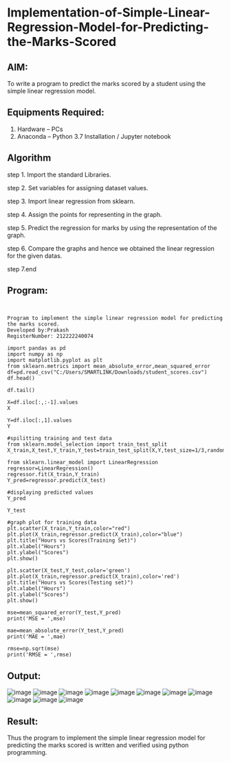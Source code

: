 # Implementation-of-Simple-Linear-Regression-Model-for-Predicting-the-Marks-Scored

## AIM:
To write a program to predict the marks scored by a student using the simple linear regression model.

## Equipments Required:
1. Hardware – PCs
2. Anaconda – Python 3.7 Installation / Jupyter notebook

## Algorithm
step 1. Import the standard Libraries.

step 2. Set variables for assigning dataset values.

step 3. Import linear regression from sklearn.

step 4. Assign the points for representing in the graph.

step 5. Predict the regression for marks by using the representation of the graph.

step 6. Compare the graphs and hence we obtained the linear regression for the given datas.

step 7.end
## Program:
```


Program to implement the simple linear regression model for predicting the marks scored.
Developed by:Prakash 
RegisterNumber: 212222240074
```
```
import pandas as pd
import numpy as np
import matplotlib.pyplot as plt
from sklearn.metrics import mean_absolute_error,mean_squared_error
df=pd.read_csv("C:/Users/SMARTLINK/Downloads/student_scores.csv")
df.head()

df.tail()

X=df.iloc[:,:-1].values
X

Y=df.iloc[:,1].values
Y

#spilitting training and test data
from sklearn.model_selection import train_test_split
X_train,X_test,Y_train,Y_test=train_test_split(X,Y,test_size=1/3,random_state=0)

from sklearn.linear_model import LinearRegression
regressor=LinearRegression()
regressor.fit(X_train,Y_train)
Y_pred=regressor.predict(X_test)

#displaying predicted values
Y_pred

Y_test

#graph plot for training data
plt.scatter(X_train,Y_train,color="red")
plt.plot(X_train,regressor.predict(X_train),color="blue")
plt.title("Hours vs Scores(Training Set)")
plt.xlabel("Hours")
plt.ylabel("Scores")
plt.show()

plt.scatter(X_test,Y_test,color='green')
plt.plot(X_train,regressor.predict(X_train),color='red')
plt.title("Hours vs Scores(Testing set)")
plt.xlabel("Hours")
plt.ylabel("Scores")
plt.show()

mse=mean_squared_error(Y_test,Y_pred)
print('MSE = ',mse)

mae=mean_absolute_error(Y_test,Y_pred)
print('MAE = ',mae)

rmse=np.sqrt(mse)
print('RMSE = ',rmse)

```

## Output:
![image](https://github.com/user-attachments/assets/f8b94176-f7c8-444b-b67b-b1b679af64f7)
![image](https://github.com/user-attachments/assets/a7a3802b-d4b1-48d1-9526-6bc97d784b87)
![image](https://github.com/user-attachments/assets/2ea20f5f-8455-4037-8999-3edada69a9e2)
![image](https://github.com/user-attachments/assets/a2b3f7c0-4e83-47fe-b9f5-82db5b8131c2)
![image](https://github.com/user-attachments/assets/adc5f0d6-c0ba-4cc5-9ce1-3bc13a5faf13)
![image](https://github.com/user-attachments/assets/76da8792-b4dc-47aa-b6f6-34b4630d1980)
![image](https://github.com/user-attachments/assets/b68c688b-35c6-4181-8c87-1dc8fba8f604)
![image](https://github.com/user-attachments/assets/7385981a-dacc-4989-909a-d1012e9599be)
![image](https://github.com/user-attachments/assets/19831476-0423-4764-83af-0d4da74804af)
![image](https://github.com/user-attachments/assets/21aa32c3-29f6-4e10-973b-d13cad4a928b)
![image](https://github.com/user-attachments/assets/92c19276-8378-44d1-8acf-3b5ee00e01da)




## Result:
Thus the program to implement the simple linear regression model for predicting the marks scored is written and verified using python programming.
